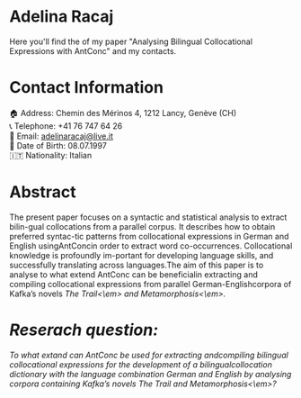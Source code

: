 # Adelina Racaj
Here you'll find the of my paper "Analysing Bilingual Collocational Expressions with AntConc" and my contacts.

# Contact Information
 :house: Address: Chemin des Mérinos 4, 1212 Lancy, Genève (CH)  
 :telephone_receiver: Telephone: +41 76 747 64 26  
 :email: Email: adelinaracaj@live.it  
 :date: Date of Birth: 08.07.1997  
 :it: Nationality: Italian  
 
 # Abstract
The present paper focuses on a syntactic and statistical analysis to extract bilin-gual collocations from a parallel corpus. It describes how to obtain preferred syntac-tic patterns from collocational expressions in German and English usingAntConcin order to extract word co-occurrences. Collocational knowledge is profoundly im-portant for developing language skills, and successfully translating across languages.The aim of this paper is to analyse to what extend AntConc can be beneficialin extracting and compiling collocational expressions from parallel German-Englishcorpora of Kafka’s novels <em>The Trail<\em> and <em>Metamorphosis<\em>.
  
 # Reserach question:
<em>To what extand can AntConc be used for extracting andcompiling bilingual collocational expressions for the development of a bilingualcollocation dictionary with the language combination German and English by analysing corpora containing Kafka’s novels The Trail and Metamorphosis<\em>?
  
